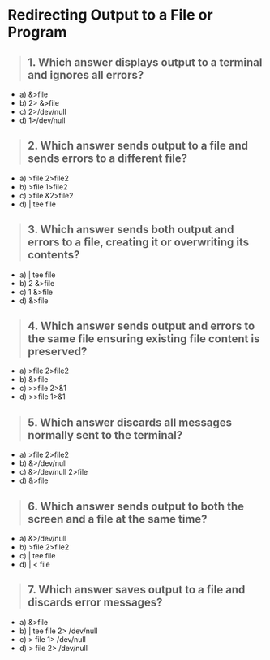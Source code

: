 # Redirecting Output to a File or Program

> ## 1. Which answer displays output to a terminal and ignores all errors? 

* a) &>file
* b) 2> &>file
* c) 2>/dev/null
* d) 1>/dev/null

> ## 2. Which answer sends output to a file and sends errors to a different file?

* a) >file 2>file2
* b) >file 1>file2
* c) >file &2>file2
* d) | tee file

> ## 3. Which answer sends both output and errors to a file, creating it or overwriting its contents?
* a) | tee file
* b) 2 &>file
* c) 1 &>file
* d) &>file

> ## 4. Which answer sends output and errors to the same file ensuring existing file content is preserved?

* a) >file 2>file2
* b) &>file
* c) >>file 2>&1
* d) >>file 1>&1

> ## 5. Which answer discards all messages normally sent to the terminal?

* a) >file 2>file2
* b) &>/dev/null
* c) &>/dev/null 2>file
* d) &>file

> ## 6. Which answer sends output to both the screen and a file at the same time?

* a) &>/dev/null
* b) >file 2>file2
* c) | tee file
* d) | < file

> ## 7. Which answer saves output to a file and discards error messages?

* a) &>file
* b) | tee file 2> /dev/null
* c) > file 1> /dev/null
* d) > file 2> /dev/null